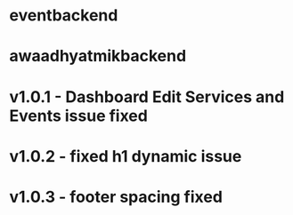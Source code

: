 # eventbackend

# awaadhyatmikbackend

# v1.0.1 - Dashboard Edit Services and Events issue fixed

# v1.0.2 - fixed h1 dynamic issue

# v1.0.3 - footer spacing fixed
